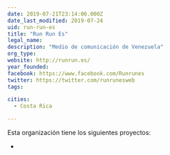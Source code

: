 ```yaml
---
date: 2019-07-21T23:14:06.000Z
date_last_modified: 2019-07-24
uid: run-run-es
title: "Run Run Es"
legal_name: 
description: "Medio de comunicación de Venezuela"
org_type: 
website: http://runrun.es/
year_founded: 
facebook: https://www.facebook.com/Runrunes
twitter: https://twitter.com/runrunesweb
tags:

cities: 
  - Costa Rica

---
```


Esta organización tiene los siguientes proyectos:

- [](/i/monitor-victimas.html)
